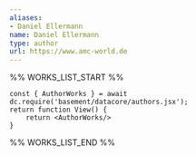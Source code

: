 ```yaml
---
aliases:
- Daniel Ellermann
name: Daniel Ellermann
type: author
url: https://www.amc-world.de
---
```



%% WORKS_LIST_START %%

```datacorejsx
const { AuthorWorks } = await dc.require('basement/datacore/authors.jsx');
return function View() {
    return <AuthorWorks/>
}
```
%% WORKS_LIST_END %%
